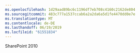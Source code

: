 ```yaml
---
ms.openlocfilehash: 1d29aad89bc6c1196df7eb708c4160c2162de804
ms.sourcegitcommit: 483c777a1537ccab6a2a2da6a5d1fe4470dd0e7e
ms.translationtype: MT
ms.contentlocale: de-DE
ms.lasthandoff: 06/19/2019
ms.locfileid: "61551834"
---
```

SharePoint 2010